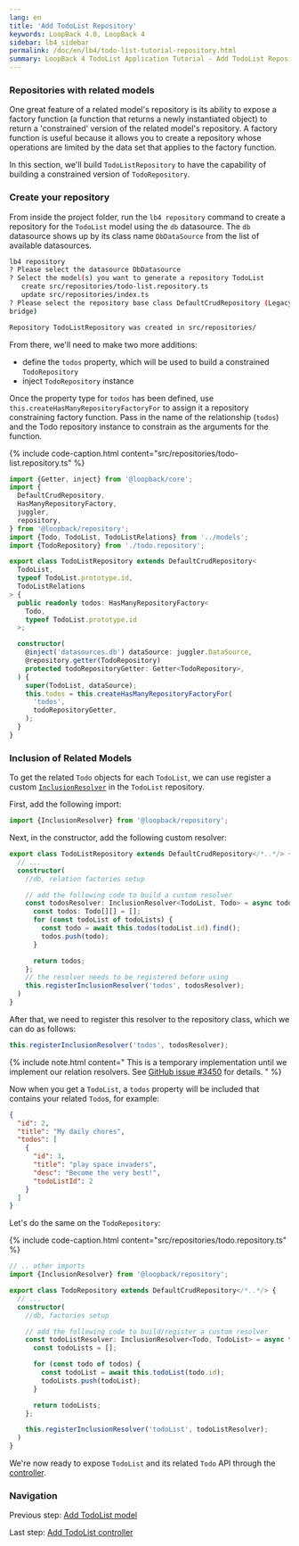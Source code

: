 ```yaml
---
lang: en
title: 'Add TodoList Repository'
keywords: LoopBack 4.0, LoopBack 4
sidebar: lb4_sidebar
permalink: /doc/en/lb4/todo-list-tutorial-repository.html
summary: LoopBack 4 TodoList Application Tutorial - Add TodoList Repository
---
```


### Repositories with related models

One great feature of a related model's repository is its ability to expose a
factory function (a function that returns a newly instantiated object) to return
a 'constrained' version of the related model's repository. A factory function is
useful because it allows you to create a repository whose operations are limited
by the data set that applies to the factory function.

In this section, we'll build `TodoListRepository` to have the capability of
building a constrained version of `TodoRepository`.

### Create your repository

From inside the project folder, run the `lb4 repository` command to create a
repository for the `TodoList` model using the `db` datasource. The `db`
datasource shows up by its class name `DbDataSource` from the list of available
datasources.

```sh
lb4 repository
? Please select the datasource DbDatasource
? Select the model(s) you want to generate a repository TodoList
   create src/repositories/todo-list.repository.ts
   update src/repositories/index.ts
? Please select the repository base class DefaultCrudRepository (Legacy juggler
bridge)

Repository TodoListRepository was created in src/repositories/
```

From there, we'll need to make two more additions:

- define the `todos` property, which will be used to build a constrained
  `TodoRepository`
- inject `TodoRepository` instance

Once the property type for `todos` has been defined, use
`this.createHasManyRepositoryFactoryFor` to assign it a repository constraining
factory function. Pass in the name of the relationship (`todos`) and the Todo
repository instance to constrain as the arguments for the function.

{% include code-caption.html content="src/repositories/todo-list.repository.ts" %}

```ts
import {Getter, inject} from '@loopback/core';
import {
  DefaultCrudRepository,
  HasManyRepositoryFactory,
  juggler,
  repository,
} from '@loopback/repository';
import {Todo, TodoList, TodoListRelations} from '../models';
import {TodoRepository} from './todo.repository';

export class TodoListRepository extends DefaultCrudRepository<
  TodoList,
  typeof TodoList.prototype.id,
  TodoListRelations
> {
  public readonly todos: HasManyRepositoryFactory<
    Todo,
    typeof TodoList.prototype.id
  >;

  constructor(
    @inject('datasources.db') dataSource: juggler.DataSource,
    @repository.getter(TodoRepository)
    protected todoRepositoryGetter: Getter<TodoRepository>,
  ) {
    super(TodoList, dataSource);
    this.todos = this.createHasManyRepositoryFactoryFor(
      'todos',
      todoRepositoryGetter,
    );
  }
}
```

### Inclusion of Related Models

To get the related `Todo` objects for each `TodoList`, we can use register a
custom
[`InclusionResolver`](https://loopback.io/doc/en/lb4/apidocs.repository.inclusionresolver.html)
in the `TodoList` repository.

First, add the following import:

```ts
import {InclusionResolver} from '@loopback/repository';
```

Next, in the constructor, add the following custom resolver:

```ts
export class TodoListRepository extends DefaultCrudRepository</*..*/> {
  // ...
  constructor(
    //db, relation factories setup

    // add the following code to build a custom resolver
    const todosResolver: InclusionResolver<TodoList, Todo> = async todoLists => {
      const todos: Todo[][] = [];
      for (const todoList of todoLists) {
        const todo = await this.todos(todoList.id).find();
        todos.push(todo);
      }

      return todos;
    };
    // the resolver needs to be registered before using
    this.registerInclusionResolver('todos', todosResolver);
  )
}
```

After that, we need to register this resolver to the repository class, which we
can do as follows:

```ts
this.registerInclusionResolver('todos', todosResolver);
```

{% include note.html content="
This is a temporary implementation until we implement our relation resolvers. See [GitHub issue #3450](https://github.com/strongloop/loopback-next/issues/3450) for details.
" %}

Now when you get a `TodoList`, a `todos` property will be included that contains
your related `Todo`s, for example:

```json
{
  "id": 2,
  "title": "My daily chores",
  "todos": [
    {
      "id": 3,
      "title": "play space invaders",
      "desc": "Become the very best!",
      "todoListId": 2
    }
  ]
}
```

Let's do the same on the `TodoRepository`:

{% include code-caption.html content="src/repositories/todo.repository.ts" %}

```ts
// .. other imports
import {InclusionResolver} from '@loopback/repository';
```

```ts
export class TodoRepository extends DefaultCrudRepository</*..*/> {
  // ...
  constructor(
    //db, factories setup

    // add the following code to build/register a custom resolver
    const todoListResolver: InclusionResolver<Todo, TodoList> = async todos => {
      const todoLists = [];

      for (const todo of todos) {
        const todoList = await this.todoList(todo.id);
        todoLists.push(todoList);
      }

      return todoLists;
    };

    this.registerInclusionResolver('todoList', todoListResolver);
  )
}
```

We're now ready to expose `TodoList` and its related `Todo` API through the
[controller](todo-list-tutorial-controller.md).

### Navigation

Previous step: [Add TodoList model](todo-list-tutorial-model.md)

Last step: [Add TodoList controller](todo-list-tutorial-controller.md)
